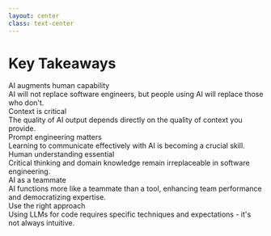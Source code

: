 ```yaml
---
layout: center
class: text-center
---
```


# Key Takeaways

<div class="grid grid-cols-3 gap-6 mt-8 text-left">
  <div class="bg-gradient-to-r from-blue-500/20 to-indigo-400/20 p-5 rounded-lg shadow-md backdrop-blur-sm">
    <carbon:idea class="text-3xl mb-2 text-blue-500" />
    <div class="font-bold text-base">AI augments human capability</div>
    <div class="mt-1 text-sm">AI will not replace software engineers, but people using AI will replace those who don't.</div>
  </div>
  <div class="bg-gradient-to-r from-purple-500/20 to-violet-400/20 p-5 rounded-lg shadow-md backdrop-blur-sm">
    <carbon:document class="text-3xl mb-2 text-blue-500" />
    <div class="font-bold text-base">Context is critical</div>
    <div class="mt-1 text-sm">The quality of AI output depends directly on the quality of context you provide.</div>
  </div>
  <div class="bg-gradient-to-r from-green-500/20 to-teal-400/20 p-5 rounded-lg shadow-md backdrop-blur-sm">
    <carbon:chat class="text-3xl mb-2 text-blue-500" />
    <div class="font-bold text-base">Prompt engineering matters</div>
    <div class="mt-1 text-sm">Learning to communicate effectively with AI is becoming a crucial skill.</div>
  </div>
  <div class="bg-gradient-to-r from-amber-500/20 to-orange-400/20 p-5 rounded-lg shadow-md backdrop-blur-sm">
    <carbon:user-profile class="text-3xl mb-2 text-blue-500" />
    <div class="font-bold text-base">Human understanding essential</div>
    <div class="mt-1 text-sm">Critical thinking and domain knowledge remain irreplaceable in software engineering.</div>
  </div>
  <div class="bg-gradient-to-r from-red-500/20 to-pink-400/20 p-5 rounded-lg shadow-md backdrop-blur-sm">
    <carbon:user-multiple class="text-3xl mb-2 text-blue-500" />
    <div class="font-bold text-base">AI as a teammate</div>
    <div class="mt-1 text-sm">AI functions more like a teammate than a tool, enhancing team performance and democratizing expertise.</div>
  </div>
  <div class="bg-gradient-to-r from-cyan-500/20 to-blue-400/20 p-5 rounded-lg shadow-md backdrop-blur-sm">
    <carbon:code-reference class="text-3xl mb-2 text-blue-500" />
    <div class="font-bold text-base">Use the right approach</div>
    <div class="mt-1 text-sm">Using LLMs for code requires specific techniques and expectations - it's not always intuitive.</div>
  </div>
</div> 